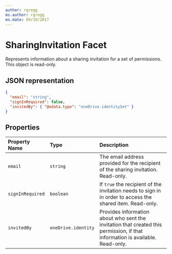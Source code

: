 ```yaml
---
author: rgregg
ms.author: rgregg
ms.date: 09/10/2017
---
```

# SharingInvitation Facet

Represents information about a sharing invitation for a set of permissions.
This object is read-only.

## JSON representation

<!-- { "blockType": "resource", "@odata.type": "oneDrive.invitation" } -->

```json
{
  "email": "string",
  "signInRequired": false,
  "invitedBy": { "@odata.type": "oneDrive.identitySet" }
}
```

## Properties

| Property Name    | Type                | Description                                                                                   |
|:-----------------|:--------------------|:------------------------------------------------------------------------------------------------------------------------------|
| `email`          | `string`            | The email address provided for the recipient of the sharing invitation. Read-only.                                            |
| `signInRequired` | `boolean`           | If `true` the recipient of the invitation needs to sign in in order to access the shared item. Read-only.                     |
| `invitedBy`      | `oneDrive.identity` | Provides information about who sent the invitation that created this permission, if that information is available. Read-only. |

<!-- {
  "type": "#page.annotation",
  "description": "The sharing invitation facet describes details of a sharing invitation associated with a permission.",
  "keywords": "image,width,height,item,facet",
  "section": "documentation",
  "tocPath": "Facets/SharingInvitation"
} -->
